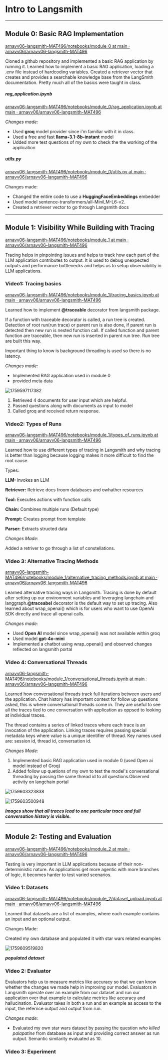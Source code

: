 # **Intro to Langsmith**

---

## Module 0: Basic RAG Implementation

[arnavv06-langsmith-MAT496/notebooks/module_0 at main · arnavv06/arnavv06-langsmith-MAT496](https://github.com/arnavv06/arnavv06-langsmith-MAT496/tree/main/notebooks/module_0)

Cloned a github repository and implemented a basic RAG application by running it. Learned how to implement a basic RAG application, loading a .env file instead of hardcoding variables. Created a retriever vector that creates and provides a searchable knowledge base from the LangSmith documentation. Pretty much all of the basics were taught in class.

##### rag_application.ipynb

[arnavv06-langsmith-MAT496/notebooks/module_0/rag_application.ipynb at main · arnavv06/arnavv06-langsmith-MAT496](https://github.com/arnavv06/arnavv06-langsmith-MAT496/blob/main/notebooks/module_0/rag_application.ipynb)

*Changes made:*

* Used **groq** model provider since i'm familiar with it in class.
* Used a free and fast **llama-3.1-8b-instant** model
* Udded more test questions of my own to check the the working of the application

##### utils.py

[arnavv06-langsmith-MAT496/notebooks/module_0/utils.py at main · arnavv06/arnavv06-langsmith-MAT496](https://github.com/arnavv06/arnavv06-langsmith-MAT496/blob/main/notebooks/module_0/utils.py)

Changes made:

* Changed the entire code to use a **HuggingFaceEmbeddings** embedder
* Used model sentence-transformers/all-MiniLM-L6-v2.
* Created a retriever vector to go through Langsmith docs

---

## Module 1: Visibility While Building with Tracing

[arnavv06-langsmith-MAT496/notebooks/module_1 at main · arnavv06/arnavv06-langsmith-MAT496](https://github.com/arnavv06/arnavv06-langsmith-MAT496/tree/main/notebooks/module_1)

Tracing helps in pinpointing issues and helps to track how each part of the LLM application contributes to output. It is used to debug unexpected outputs and performance bottlenecks and helps us to setup observability in LLM applications.

### Video1: Tracing basics

[arnavv06-langsmith-MAT496/notebooks/module_1/tracing_basics.ipynb at main · arnavv06/arnavv06-langsmith-MAT496](https://github.com/arnavv06/arnavv06-langsmith-MAT496/blob/main/notebooks/module_1/tracing_basics.ipynb)

Learned how to implement **@traceable** decorator from langsmith package.

If a function with traceable decorator is called, a run tree is created. Detection of root run(run trace) or parent run is also done, if parent run is detected then new run is nested function call. If called function and parent function are traceable, then new run is inserted in parent run tree. Run tree are built this way.

Important thing to know is background threading is used so there is no latency.

*Changes made:*

* Implemented RAG application used in module 0
* provided meta data

![1759597117382](image/README/1759597117382.png)

1. Retrieved 4 documents for user input which are helpful.
2. Passed questions along with documents as input to model
3. Called groq and received return response.

### Video2:  Types of Runs

[arnavv06-langsmith-MAT496/notebooks/module_1/types_of_runs.ipynb at main · arnavv06/arnavv06-langsmith-MAT496](https://github.com/arnavv06/arnavv06-langsmith-MAT496/blob/main/notebooks/module_1/types_of_runs.ipynb)

Learned how to use different types of tracing in Langsmith and why tracing is better than logging because logging makes it more difficult to find the root cause.

Types:

**LLM:** invokes an LLM

**Retriever:** Retrieve docs froom databases and owhather resources

**Tool:** Executes actions with function calls

**Chain:** Combines multiple runs (Default type)

**Prompt:** Creates prompt from template

**Parser:** Extracts structed data

*Changes Made:*

Added a retriver to go through a list of constellations.

### Video 3: Alternative Tracing Methods

[arnavv06-langsmith-MAT496/notebooks/module_1/alternative_tracing_methods.ipynb at main · arnavv06/arnavv06-langsmith-MAT496](https://github.com/arnavv06/arnavv06-langsmith-MAT496/blob/main/notebooks/module_1/alternative_tracing_methods.ipynb)

Learned alternative tracing ways in Langsmith. Tracing is done by default after setting up our environment variables and leveraging langchain and langgraph.**@traceabel** decorator is the default way to set up tracing. Also learned about wrap_openai() which is for users who want to use OpenAi SDK directly and trace all openai calls.

*Changes made:*

* Used **Open AI** model since wrap_openai() was not available within groq
* Used model **gpt-4o-mini**
* Implemented a chatbot using wrap_openai() and observed changes reflected on langsmith portal

### Video 4: Conversational Threads

[arnavv06-langsmith-MAT496/notebooks/module_1/conversational_threads.ipynb at main · arnavv06/arnavv06-langsmith-MAT496](https://github.com/arnavv06/arnavv06-langsmith-MAT496/blob/main/notebooks/module_1/conversational_threads.ipynb)

Learned how conversational threads track full iterations between users and the application. Chat history has important context for follow up questions asked, this is where conversational threads come in. They are useful to see all the traces tied to one conversation with application as oppsed to looking at individual traces.

The thread contains a series of linked traces where each trace is an invocation of the application. Linking traces requires passing special metadata keys where value is a unique identifier of thread. Key names used are: session id, thread id, conversation id.

*Changes Made:*

1. Implemented basic RAG application used in module 0 (used Open ai model instead of Groq)
2. Added follow up quetions of my own to test the model's conversational threading by passing the same thread id to all questions.Observed activity on langchain portal

![1759603323838](image/README/1759603323838.png)

![1759603500948](image/README/1759603500948.png)

***Images show that all traces lead to one particular trace and full conversation history is visible.***

---

## Module 2: Testing and Evaluation

[arnavv06-langsmith-MAT496/notebooks/module_2 at main · arnavv06/arnavv06-langsmith-MAT496](https://github.com/arnavv06/arnavv06-langsmith-MAT496/tree/main/notebooks/module_2)

Testing is very important in LLM applications because of their non-deterministic nature. As applications get more agentic with more branches of logic, it becomes harder to test varied scenarios.

### Video 1: Datasets

[arnavv06-langsmith-MAT496/notebooks/module_2/dataset_upload.ipynb at main · arnavv06/arnavv06-langsmith-MAT496](https://github.com/arnavv06/arnavv06-langsmith-MAT496/blob/main/notebooks/module_2/dataset_upload.ipynb)

Learned that datasets are a list of examples, where each example contains an input and an optional output.

Changes Made:

Created my own database and populated it with star wars related examples

![1759609519820](image/README/1759609519820.png)

***populated dataset***

### Video 2: Evaluator

Evaluators help us to measure metrics like accuracy so that we can know whether the changes we made help in improving our model. Evaluators in Langsmith operate over an example from our dataset and run our application over that example to calculate metrics like accuracy and hallucination. Evaluator takes in both a run and an example as access to the input, the refernce output and output from run.

*Changes made:*

* Evaluated my own star wars dataset by passing the question *who killed palapatine* from database as input and providing correct answer as run output. Semantic similarity evaluated as 10.

### Video 3: Experiment
